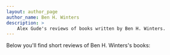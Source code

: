 ```yaml
---
layout: author_page
author_name: Ben H. Winters
description: >
    Alex Gude's reviews of books written by Ben H. Winters.
---
```


Below you'll find short reviews of Ben H. Winters's books: